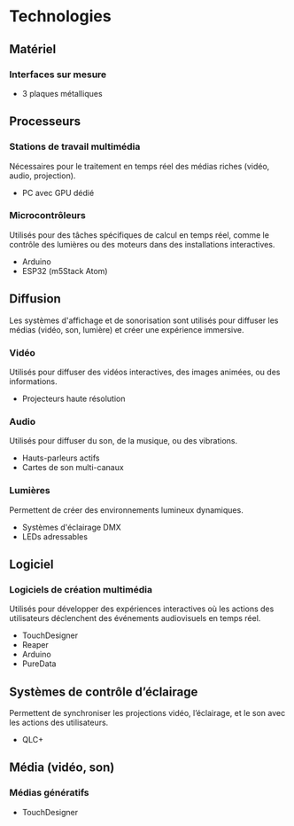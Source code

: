 # Technologies 

## Matériel

### Interfaces sur mesure
* 3 plaques métalliques

## Processeurs

### Stations de travail multimédia
Nécessaires pour le traitement en temps réel des médias riches (vidéo, audio, projection).

* PC avec GPU dédié

### Microcontrôleurs
Utilisés pour des tâches spécifiques de calcul en temps réel, comme le contrôle des lumières ou des moteurs dans des installations interactives.

* Arduino
* ESP32 (m5Stack Atom)

## Diffusion
Les systèmes d'affichage et de sonorisation sont utilisés pour diffuser les médias (vidéo, son, lumière) et créer une expérience immersive.

### Vidéo
Utilisés pour diffuser des vidéos interactives, des images animées, ou des informations.

* Projecteurs haute résolution

### Audio
Utilisés pour diffuser du son, de la musique, ou des vibrations.

* Hauts-parleurs actifs
* Cartes de son multi-canaux

### Lumières
Permettent de créer des environnements lumineux dynamiques.

* Systèmes d'éclairage DMX
* LEDs adressables

## Logiciel
### Logiciels de création multimédia
Utilisés pour développer des expériences interactives où les actions des utilisateurs déclenchent des événements audiovisuels en temps réel.

* TouchDesigner
* Reaper
* Arduino
* PureData

## Systèmes de contrôle d’éclairage
Permettent de synchroniser les projections vidéo, l’éclairage, et le son avec les actions des utilisateurs.

* QLC+

## Média (vidéo, son)

### Médias génératifs
* TouchDesigner

